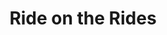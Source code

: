 ---
pid: mx49
title: Ride on the Rides
location_transcription: Malcolm X Park
coordinates: "[-75.225319872831, 39.952582688456]"
zipcode: '19143'
gen_neighborhood: West Philadelphia
neighborhood: University City
outside_phl: 
age: '45'
age_range: 40-49
instagram: 
image_file_name: mx_49.jpg
proposal_transcription: Ride on park Rides
topic: Unknown
topic_summary: '0'
type: Interactive,Park
keywords_other: 
credit: Shawne
image_labels: 
twitter: 
facebook: 
permalink: "/monuments/mx49/"
layout: item-page
---